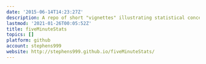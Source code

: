 ```yaml
---
date: '2015-06-14T14:23:27Z'
description: A repo of short "vignettes" illustrating statistical concepts
lastmod: '2021-01-26T00:05:52Z'
title: fiveMinuteStats
topics: []
platform: github
account: stephens999
website: http://stephens999.github.io/fiveMinuteStats/
---
```



